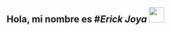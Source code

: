 ## Hola, mi nombre es #*Erick Joya* <img src="https://res.cloudinary.com/daqhj5tzr/image/upload/v1748125675/Saludo_weside.gif" width="35px">
